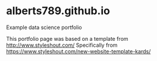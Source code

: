 # alberts789.github.io
Example data science portfolio

This portfolio page was based on a template from http://www.styleshout.com/ 
Specifically from https://www.styleshout.com/new-website-template-kards/
